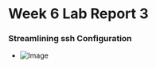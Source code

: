 # Week 6 Lab Report 3

### Streamlining ssh Configuration
- ![Image](https://cdn.discordapp.com/attachments/852041958067273761/973070853807955988/unknown.png)
